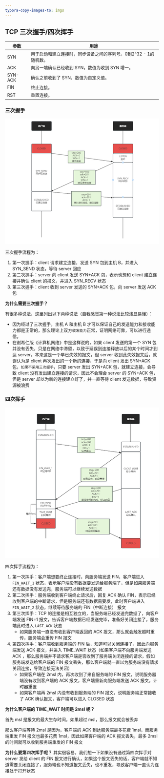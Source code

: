 ```yaml
---
typora-copy-images-to: imgs
---
```




## TCP 三次握手/四次挥手

| 参数      | 用途                                    |
| ------- | ------------------------------------- |
| SYN     | 用于启动和建立连接时，同步设备之间的序列号。0到2^32 - 1的随机数。 |
| ACK     | 向另一端确认已经收到 SYN，数值为收到 SYN 增一。          |
| SYN-ACK | 确认之前收到了 SYN，数值为自定义值。                  |
| FIN     | 终止连接。                                 |
| RST     | 重置连接。                                 |

### 三次握手

![1699355458085](imgs/1699355458085.png)

三次握手流程为：

1. 第一次握手：client 请求建立连接，发送 SYN 包到主机 B，并进入 SYN_SEND 状态，等待 server  回应
2. 第二次握手：server 向 client 发送 SYN+ACK 包，表示也想和 client 建立连接并确认 client 的报文，并进入 SYN_RECV 状态
3. 第三次握手：client 收到 server 发送的 SYN+ACK 包，向 server 发送 ACK 包

**为什么需要三次握手？**

有很多种说法，这里列出以下两种说法（自我感觉第一种说法比较浅显易懂）：

- 因为经过了三次握手，主机 A 和主机 B 才可以保证自己的发送能力和接收能力都是正常的，那么理论上双方`收发能力`正常，证明网络可靠，可以进行通信。
- 在谢希仁版《计算机网络》中是这样说的，如果 client 发送的第一个 SYN 包并没有丢失，只是在网络中滞留，以致于延误到连接释放以后的某个时间才到达 server。本来这是一个早已失效的报文，但 server 收到此失效报文后，就误认为是 client 再次发出的一个新的连接，于是向 client 发出 SYN+ACK 包，`如果不采用三次握手`，只要 server 发出 SYN+ACK 包，就建立连接，会导致 client 没有发出建立连接的请求，因此不会理会 server 的 SYN+ACK 包，但是 server 却以为新的连接建立好了，并一直等待 client 发送数据，导致资源被浪费



### 四次挥手

![1699355464246](imgs/1699355464246.png)

四次挥手流程为：

1. 第一次挥手：客户端想要终止连接时，向服务端发送 FIN，客户端进入 `FIN_WAIT_1` 状态，表示客户端没有数据要发送给服务端了，但是如果服务端还有数据没有发送完，服务端可以继续发送数据
2. 第二次挥手：服务端收到客户端终止请求后，回复 ACK 确认 FIN，表示已经收到客户端的中断请求，但是服务端还有数据需要发，此时客户端进入 `FIN_WAIT_2` 状态，继续等待服务端的 FIN（中断连接） 报文
3. 第三次挥手：TCP 的连接是相互独立的，当服务端已经发送完数据了，向客户端发送 FIN=1 报文，告诉客户端数据已经发送完毕，准备好关闭连接了，服务端此时进入 `LAST_ACK` 状态
   - 如果服务端一直没有收到客户端返回的 ACK 报文，那么就会触发超时重传，服务端会重传 FIN 报文
4. 第四次挥手：客户端收到服务端的 FIN 后，知道可以关闭连接了，因此向服务端发送 ACK 报文，并进入 TIME_WAIT 状态（如果客户端不向服务端发送 ACK ，那么服务端并不请求客户端是否收到了服务端关闭连接的请求，假如服务端发送给客户端的 FIN 报文丢失，那么客户端就一直以为服务端没有请求关闭连接，导致连接无法关闭）
   - 如果客户端在 2msl 内，再次收到了来自服务端的 FIN 报文，说明服务器端没有收到客户端的 ACK 报文，客户端重新向服务端发送 ACK 报文，计时器重置
   - 如果客户端再 2msl 内没有收到服务端的 FIN 报文，说明服务端正常接收了 ACK 确认报文，客户端可以进入 CLOSED 状态

**为什么客户端的 TIME_WAIT 时间是 2msl 呢？**

首先 msl 是报文的最大生存时间，如果超过 msl，那么报文就会被丢弃

那么客户端等待 2msl 是因为，客户端的 ACK 到达服务端最多花费 1msl，而服务端重发 FIN 报文也最多花费 1msl，因此如果客户端的 ACK 报文丢失，最多 2msl 的时间就可以收到服务端重发的 FIN 报文

**为什么要第四次挥手呢？**
其实很容易，我们想一下如果没有通过第四次挥手对 server 发给 client 的 FIN 报文进行确认，如果这个报文丢失的话，客户端就不知道需要关闭连接了，服务端也不知道报文丢失，也不重发，导致客户端一直认为连接处于打开状态
